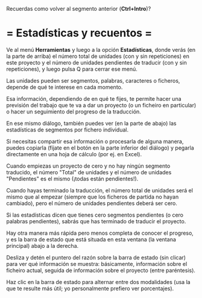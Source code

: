 Recuerdas como volver al segmento anterior (**Ctrl+Intro**)?

# = Estadísticas y recuentos =

Ve al menú **Herramientas** y luego a la opción **Estadísticas**, donde verás (en la parte de arriba) el número total de unidades (con y sin repeticiones) en este proyecto y el número de unidades pendientes de traducir (con y sin repeticiones), y luego pulsa Q para cerrar ese menú.

Las unidades pueden ser segmentos, palabras, caracteres o ficheros, depende de qué te interese en cada momento.

Esa información, dependiendo de en qué te fijes, te permite hacer una previsión del trabajo que te va a dar un proyecto (o un ficheiro en particular) o hacer un seguimiento del progreso de la traducción.

En ese mismo diálogo, también puedes ver (en la parte de abajo) las estadísticas de segmentos por fichero individual.

Si necesitas compartir esa información o procesarla de alguna manera, puedes copiarla (fíjate en el botón en la parte inferior del diálogo) y pegarla directamente en una hoja de cálculo (por ej. en Excel).

Cuando empiezas un proyecto de cero y no hay ningún segmento traducido, el número "Total" de unidades y el número de unidades "Pendientes" es el mismo (¡todas están pendientes!).

Cuando hayas terminado la traducción, el número total de unidades será el mismo que al empezar (siempre que los ficheros de partida no hayan cambiado), pero el número de unidades pendientes deberá ser cero.

Si las estadísticas dicen que tienes cero segmentos pendientes (o cero palabras pendientes), sabrás que has terminado de traducir el proyecto.

Hay otra manera más rápida pero menos completa de conocer el progreso, y es la barra de estado que está situada en esta ventana (la ventana principal) abajo a la derecha.

Desliza y detén el puntero del razón sobre la barra de estado (sin clicar) para ver qué información se muestra: básicamente, información sobre el ficheiro actual, seguida de información sobre el proyecto (entre paréntesis).

Haz clic en la barra de estado para alternar entre dos modalidades (usa la que te resulte más útil; yo personalmente prefiero ver porcentajes).
